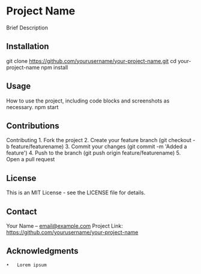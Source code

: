 # Project Name
Brief Description

## Installation
git clone https://github.com/yourusername/your-project-name.git
cd your-project-name
npm install

## Usage
How to use the project, including code blocks and screenshots as necessary.
npm start

## Contributions
Contributing
	1.	Fork the project
	2.	Create your feature branch (git checkout -b feature/featurename)
	3.	Commit your changes (git commit -m 'Added a feature')
	4.	Push to the branch (git push origin feature/featurename)
	5.	Open a pull request


## License
This is an MIT License - see the LICENSE file for details.

## Contact
Your Name – email@example.com
Project Link: https://github.com/yourusername/your-project-name

## Acknowledgments
	•	Lorem ipsum